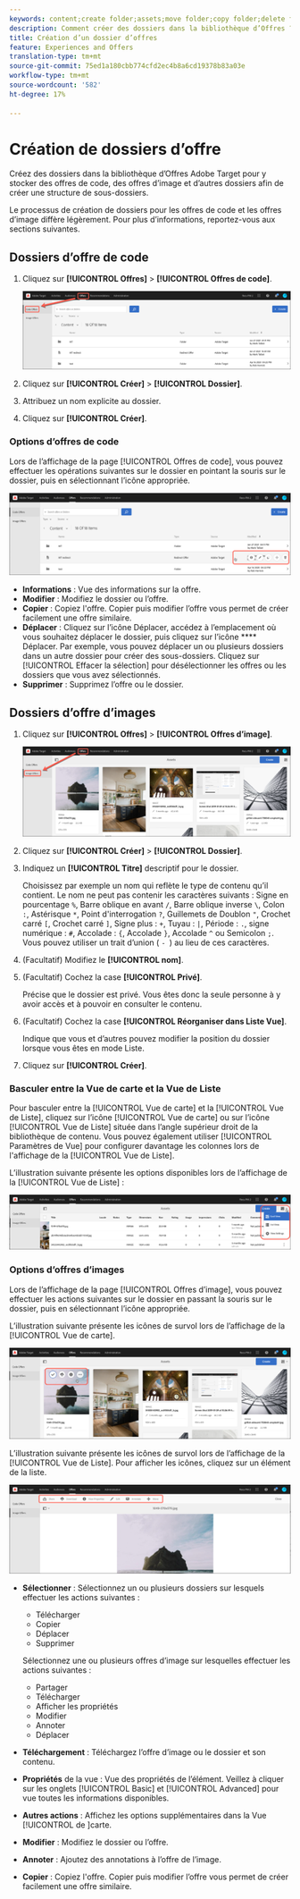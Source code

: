 ```yaml
---
keywords: content;create folder;assets;move folder;copy folder;delete folder;download folder;folder
description: Comment créer des dossiers dans la bibliothèque d’Offres ?
title: Création d’un dossier d’offres
feature: Experiences and Offers
translation-type: tm+mt
source-git-commit: 75ed1a180cbb774cfd2ec4b8a6cd19378b83a03e
workflow-type: tm+mt
source-wordcount: '582'
ht-degree: 17%

---
```



# Création de dossiers d’offre

Créez des dossiers dans la bibliothèque d’Offres Adobe Target pour y stocker des offres de code, des offres d’image et d’autres dossiers afin de créer une structure de sous-dossiers.

Le processus de création de dossiers pour les offres de code et les offres d’image diffère légèrement. Pour plus d’informations, reportez-vous aux sections suivantes.

## Dossiers d’offre de code

1. Cliquez sur **[!UICONTROL Offres]** > **[!UICONTROL Offres de code]**.

   ![Onglet Offres de code](/help/c-experiences/c-manage-content/assets/code-offers-tab.png)

1. Cliquez sur **[!UICONTROL Créer]** > **[!UICONTROL Dossier]**.

1. Attribuez un nom explicite au dossier.

1. Cliquez sur **[!UICONTROL Créer]**.

### Options d’offres de code

Lors de l’affichage de la page [!UICONTROL Offres de code], vous pouvez effectuer les opérations suivantes sur le dossier en pointant la souris sur le dossier, puis en sélectionnant l’icône appropriée.

![Icônes de survol dans l’onglet Offres de code](/help/c-experiences/c-manage-content/assets/code-offers-hover-icons.png)

* **Informations** : Vue des informations sur la offre.
* **Modifier** : Modifiez le dossier ou l’offre.
* **Copier** : Copiez l&#39;offre. Copier puis modifier l’offre vous permet de créer facilement une offre similaire.
* **Déplacer** : Cliquez sur l’icône Déplacer, accédez à l’emplacement où vous souhaitez déplacer le dossier, puis cliquez sur l’icône  **** Déplacer. Par exemple, vous pouvez déplacer un ou plusieurs dossiers dans un autre dossier pour créer des sous-dossiers. Cliquez sur [!UICONTROL Effacer la sélection] pour désélectionner les offres ou les dossiers que vous avez sélectionnés.
* **Supprimer** : Supprimez l’offre ou le dossier.

## Dossiers d’offre d’images

1. Cliquez sur **[!UICONTROL Offres]** > **[!UICONTROL Offres d’image]**.

   ![Onglet Offres d’image](/help/c-experiences/c-manage-content/assets/image-offers-tab.png)

1. Cliquez sur **[!UICONTROL Créer]** > **[!UICONTROL Dossier]**.
1. Indiquez un **[!UICONTROL Titre]** descriptif pour le dossier.

   Choisissez par exemple un nom qui reflète le type de contenu qu’il contient. Le nom ne peut pas contenir les caractères suivants : Signe en pourcentage `%`, Barre oblique en avant `/`, Barre oblique inverse `\`, Colon `:`, Astérisque `*`, Point d&#39;interrogation `?`, Guillemets de Doublon `"`, Crochet carré `[`, Crochet carré `]`, Signe plus : `+`, Tuyau : `|`, Période : `.`, signe numérique : `#`, Accolade : `{`, Accolade `}`, Accolade `^` ou Semicolon `;`. Vous pouvez utiliser un trait d’union ( `- `) au lieu de ces caractères.

1. (Facultatif) Modifiez le **[!UICONTROL nom]**.
1. (Facultatif) Cochez la case **[!UICONTROL Privé]**.

   Précise que le dossier est privé. Vous êtes donc la seule personne à y avoir accès et à pouvoir en consulter le contenu.

1. (Facultatif) Cochez la case **[!UICONTROL Réorganiser dans Liste Vue]**.

   Indique que vous et d’autres pouvez modifier la position du dossier lorsque vous êtes en mode Liste.

1. Cliquez sur **[!UICONTROL Créer]**.

### Basculer entre la Vue de carte et la Vue de Liste

Pour basculer entre la [!UICONTROL Vue de carte] et la [!UICONTROL Vue de Liste], cliquez sur l’icône [!UICONTROL Vue de carte] ou sur l’icône [!UICONTROL Vue de Liste] située dans l’angle supérieur droit de la bibliothèque de contenu. Vous pouvez également utiliser [!UICONTROL Paramètres de Vue] pour configurer davantage les colonnes lors de l&#39;affichage de la [!UICONTROL Vue de Liste].

L’illustration suivante présente les options disponibles lors de l’affichage de la [!UICONTROL Vue de Liste] :

![Options de Vue de liste](/help/c-experiences/c-manage-content/assets/view-settings-options.png)

### Options d’offres d’images

Lors de l’affichage de la page [!UICONTROL Offres d’image], vous pouvez effectuer les actions suivantes sur le dossier en passant la souris sur le dossier, puis en sélectionnant l’icône appropriée.

L’illustration suivante présente les icônes de survol lors de l’affichage de la [!UICONTROL Vue de carte].

![Pointez sur l’onglet Offres d’image lorsque vous êtes dans la Vue de carte.](/help/c-experiences/c-manage-content/assets/image-offers-hover-icons.png)

L’illustration suivante présente les icônes de survol lors de l’affichage de la [!UICONTROL Vue de Liste]. Pour afficher les icônes, cliquez sur un élément de la liste.

![Pointez sur l’onglet Offres d’image lorsque vous êtes dans la Vue de Liste.](/help/c-experiences/c-manage-content/assets/list-view-hover.png)

* **Sélectionner** : Sélectionnez un ou plusieurs dossiers sur lesquels effectuer les actions suivantes :

   * Télécharger
   * Copier
   * Déplacer
   * Supprimer

   Sélectionnez une ou plusieurs offres d’image sur lesquelles effectuer les actions suivantes :

   * Partager
   * Télécharger
   * Afficher les propriétés
   * Modifier
   * Annoter
   * Déplacer


* **Téléchargement** : Téléchargez l’offre d’image ou le dossier et son contenu.
* **Propriétés** de la vue : Vue des propriétés de l’élément. Veillez à cliquer sur les onglets [!UICONTROL Basic] et [!UICONTROL Advanced] pour vue toutes les informations disponibles.
* **Autres actions** : Affichez les options supplémentaires dans la Vue [!UICONTROL  de ]carte.
* **Modifier** : Modifiez le dossier ou l’offre.
* **Annoter** : Ajoutez des annotations à l’offre de l’image.
* **Copier** : Copiez l&#39;offre. Copier puis modifier l’offre vous permet de créer facilement une offre similaire.
